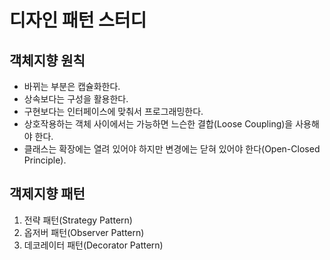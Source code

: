 # 디자인 패턴 스터디


## 객체지향 원칙
- 바뀌는 부분은 캡슐화한다.
- 상속보다는 구성을 활용한다.
- 구현보다는 인터페이스에 맞춰서 프로그래밍한다.
- 상호작용하는 객체 사이에서는 가능하면 느슨한 결합(Loose Coupling)을 사용해야 한다.
- 클래스는 확장에는 열려 있어야 하지만 변경에는 닫혀 있어야 한다(Open-Closed Principle). 


## 객제지향 패턴
1. 전략 패턴(Strategy Pattern)
2. 옵저버 패턴(Observer Pattern)
3. 데코레이터 패턴(Decorator Pattern)